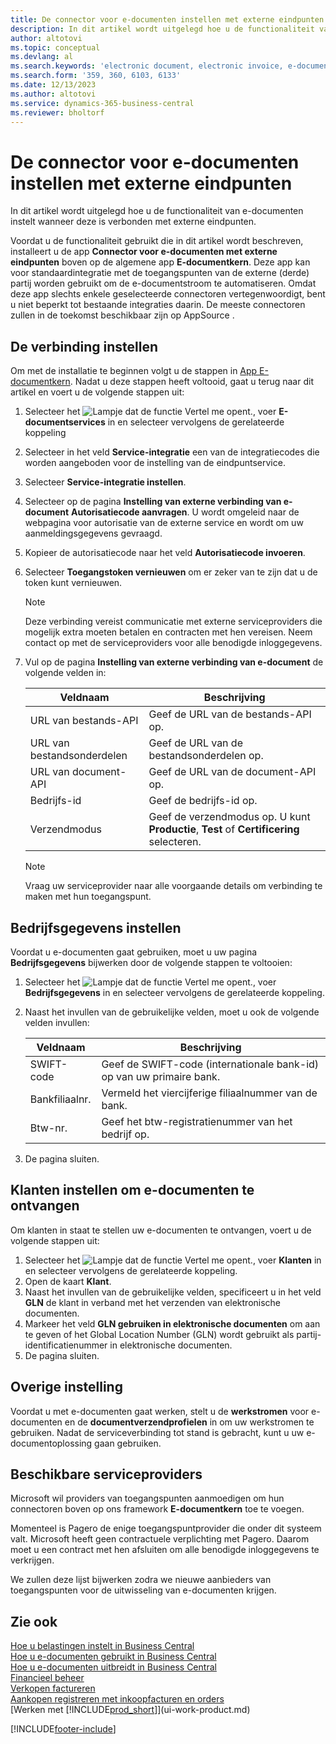 ```yaml
---
title: De connector voor e-documenten instellen met externe eindpunten
description: In dit artikel wordt uitgelegd hoe u de functionaliteit van e-documenten instelt wanneer deze is verbonden met externe eindpunten.
author: altotovi
ms.topic: conceptual
ms.devlang: al
ms.search.keywords: 'electronic document, electronic invoice, e-document, e-invoice, access-point, endpoint'
ms.search.form: '359, 360, 6103, 6133'
ms.date: 12/13/2023
ms.author: altotovi
ms.service: dynamics-365-business-central
ms.reviewer: bholtorf
---
```


# De connector voor e-documenten instellen met externe eindpunten

In dit artikel wordt uitgelegd hoe u de functionaliteit van e-documenten instelt wanneer deze is verbonden met externe eindpunten.

Voordat u de functionaliteit gebruikt die in dit artikel wordt beschreven, installeert u de app **Connector voor e-documenten met externe eindpunten** boven op de algemene app **E-documentkern**. Deze app kan voor standaardintegratie met de toegangspunten van de externe (derde) partij worden gebruikt om de e-documentstroom te automatiseren. Omdat deze app slechts enkele geselecteerde connectoren vertegenwoordigt, bent u niet beperkt tot bestaande integraties daarin. De meeste connectoren zullen in de toekomst beschikbaar zijn op AppSource .

## De verbinding instellen

Om met de installatie te beginnen volgt u de stappen in [App E-documentkern](finance-how-setup-edocuments.md). Nadat u deze stappen heeft voltooid, gaat u terug naar dit artikel en voert u de volgende stappen uit:

1. Selecteer het ![Lampje dat de functie Vertel me opent.](media/ui-search/search_small.png "Vertel me wat u wilt doen"), voer **E-documentservices** in en selecteer vervolgens de gerelateerde koppeling
2. Selecteer in het veld **Service-integratie** een van de integratiecodes die worden aangeboden voor de instelling van de eindpuntservice.
3. Selecteer **Service-integratie instellen**.
4. Selecteer op de pagina **Instelling van externe verbinding van e-document** **Autorisatiecode aanvragen**. U wordt omgeleid naar de webpagina voor autorisatie van de externe service en wordt om uw aanmeldingsgegevens gevraagd.
5. Kopieer de autorisatiecode naar het veld **Autorisatiecode invoeren**.
6. Selecteer **Toegangstoken vernieuwen** om er zeker van te zijn dat u de token kunt vernieuwen.

    > [!NOTE]
    > Deze verbinding vereist communicatie met externe serviceproviders die mogelijk extra moeten betalen en contracten met hen vereisen. Neem contact op met de serviceproviders voor alle benodigde inloggegevens.

7. Vul op de pagina **Instelling van externe verbinding van e-document** de volgende velden in:

    | Veldnaam | Beschrijving |
    |---|---|
    | URL van bestands-API | Geef de URL van de bestands-API op. |
    | URL van bestandsonderdelen | Geef de URL van de bestandsonderdelen op. |
    | URL van document-API | Geef de URL van de document-API op. |
    | Bedrijfs-id | Geef de bedrijfs-id op. |
    | Verzendmodus | Geef de verzendmodus op. U kunt **Productie**, **Test** of **Certificering** selecteren. |

    > [!NOTE]
    > Vraag uw serviceprovider naar alle voorgaande details om verbinding te maken met hun toegangspunt.

## Bedrijfsgegevens instellen

Voordat u e-documenten gaat gebruiken, moet u uw pagina **Bedrijfsgegevens** bijwerken door de volgende stappen te voltooien:

1. Selecteer het ![Lampje dat de functie Vertel me opent.](media/ui-search/search_small.png "Vertel me wat u wilt doen"), voer **Bedrijfsgegevens** in en selecteer vervolgens de gerelateerde koppeling.
2. Naast het invullen van de gebruikelijke velden, moet u ook de volgende velden invullen:

    | Veldnaam | Beschrijving |
    |---|---|
    | SWIFT-code | Geef de SWIFT-code (internationale bank-id) op van uw primaire bank. |
    | Bankfiliaalnr. | Vermeld het viercijferige filiaalnummer van de bank. |
    | Btw-nr. | Geef het btw-registratienummer van het bedrijf op. |

3. De pagina sluiten.

## Klanten instellen om e-documenten te ontvangen

Om klanten in staat te stellen uw e-documenten te ontvangen, voert u de volgende stappen uit:

1. Selecteer het ![Lampje dat de functie Vertel me opent.](media/ui-search/search_small.png "Vertel me wat u wilt doen"), voer **Klanten** in en selecteer vervolgens de gerelateerde koppeling.
2. Open de kaart **Klant**.
3. Naast het invullen van de gebruikelijke velden, specificeert u in het veld **GLN** de klant in verband met het verzenden van elektronische documenten.
4. Markeer het veld **GLN gebruiken in elektronische documenten** om aan te geven of het Global Location Number (GLN) wordt gebruikt als partij-identificatienummer in elektronische documenten.
5. De pagina sluiten.

## Overige instelling

Voordat u met e-documenten gaat werken, stelt u de **werkstromen** voor e-documenten en de **documentverzendprofielen** in om uw werkstromen te gebruiken. Nadat de serviceverbinding tot stand is gebracht, kunt u uw e-documentoplossing gaan gebruiken.

## Beschikbare serviceproviders

Microsoft wil providers van toegangspunten aanmoedigen om hun connectoren boven op ons framework **E-documentkern** toe te voegen.

Momenteel is Pagero de enige toegangspuntprovider die onder dit systeem valt. Microsoft heeft geen contractuele verplichting met Pagero. Daarom moet u een contract met hen afsluiten om alle benodigde inloggegevens te verkrijgen.

We zullen deze lijst bijwerken zodra we nieuwe aanbieders van toegangspunten voor de uitwisseling van e-documenten krijgen.

## Zie ook

[Hoe u belastingen instelt in Business Central](finance-how-setup-edocuments.md)  
[Hoe u e-documenten gebruikt in Business Central](finance-how-use-edocuments.md)  
[Hoe u e-documenten uitbreidt in Business Central](/dynamics365/business-central/dev-itpro/developer/devenv-extend-edocuments)  
[Financieel beheer](finance.md)  
[Verkopen factureren](sales-how-invoice-sales.md)  
[Aankopen registreren met inkoopfacturen en orders](purchasing-how-record-purchases.md)  
[Werken met [!INCLUDE[prod_short](includes/prod_short.md)]](ui-work-product.md)

[!INCLUDE[footer-include](includes/footer-banner.md)]
